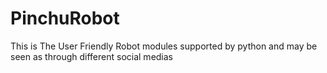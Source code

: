 # PinchuRobot
This is The User Friendly Robot modules supported by python and may be seen as through different social medias 
